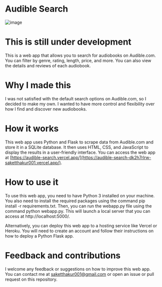 # Audible Search
![image](https://github.com/saketthakur001/Audible_Search/assets/58982512/3023b2d2-d085-43dd-801b-5658ff214732)
# This is still under development 
This is a web app that allows you to search for audiobooks on Audible.com. You can filter by genre, rating, length, price, and more. You can also view the details and reviews of each audiobook.

# Why I made this
I was not satisfied with the default search options on Audible.com, so I decided to make my own. I wanted to have more control and flexibility over how I find and discover new audiobooks.

# How it works
This web app uses Python and Flask to scrape data from Audible.com and store it in a SQLite database. It then uses HTML, CSS, and JavaScript to display the results in a user-friendly interface. You can access the web app at [https://audible-search.vercel.app/](https://audible-search-dk2h7rlrw-saketthakur001.vercel.app/).

# How to use it
To use this web app, you need to have Python 3 installed on your machine. You also need to install the required packages using the command pip install -r requirements.txt. Then, you can run the webapp.py file using the command python webapp.py. This will launch a local server that you can access at http://localhost:5000/.

Alternatively, you can deploy this web app to a hosting service like Vercel or Heroku. You will need to create an account and follow their instructions on how to deploy a Python Flask app.

# Feedback and contributions
I welcome any feedback or suggestions on how to improve this web app. You can contact me at saketthakur001@gmail.com or open an issue or pull request on this repository.
